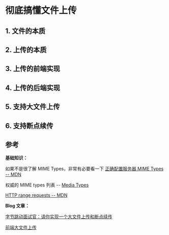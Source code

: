 # 彻底搞懂文件上传

## 1. 文件的本质

## 2. 上传的本质

## 3. 上传的前端实现

## 4. 上传的后端实现

## 5. 支持大文件上传

## 6. 支持断点续传

## 参考

**基础知识：**

如果不是很了解 MIME Types，非常有必要看一下 [正确配置服务器 MIME Types -- MDN](https://developer.mozilla.org/zh-CN/docs/Learn/Server-side/Configuring_server_MIME_types#background)

权威的 MIME types 列表 -- [Media Types](http://www.iana.org/assignments/media-types/media-types.xhtml)

[HTTP range requests -- MDN](https://developer.mozilla.org/en-US/docs/Web/HTTP/Range_requests)

**Blog 文章：**

[字节跳动面试官：请你实现一个大文件上传和断点续传](https://juejin.cn/post/6844904046436843527#heading-16)

[前端大文件上传](https://juejin.cn/post/6844903860327186445)
